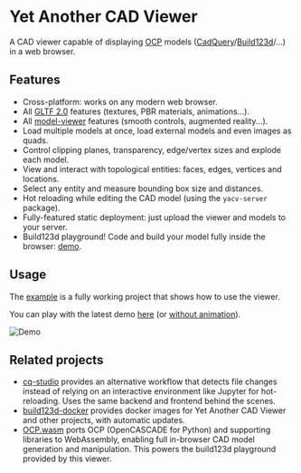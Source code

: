 # Yet Another CAD Viewer

A CAD viewer capable of displaying [OCP](https://github.com/CadQuery/OCP)
models ([CadQuery](https://github.com/CadQuery/cadquery)/[Build123d](https://github.com/gumyr/build123d)/...)
in a web browser.

## Features

- Cross-platform: works on any modern web browser.
- All [GLTF 2.0](https://www.khronos.org/gltf/) features (textures, PBR materials, animations...).
- All [model-viewer](https://modelviewer.dev/) features (smooth controls, augmented reality...).
- Load multiple models at once, load external models and even images as quads.
- Control clipping planes, transparency, edge/vertex sizes and explode each model.
- View and interact with topological entities: faces, edges, vertices and locations.
- Select any entity and measure bounding box size and distances.
- Hot reloading while editing the CAD model (using the `yacv-server` package).
- Fully-featured static deployment: just upload the viewer and models to your server.
- Build123d playground! Code and build your model fully inside the
  browser: [demo](https://yeicor-3d.github.io/yet-another-cad-viewer/#pg_code=https://raw.githubusercontent.com/gumyr/build123d/refs/heads/dev/examples/toy_truck.py).

## Usage

The [example](example) is a fully working project that shows how to use the viewer.

You can play with the latest
demo [here](https://yeicor-3d.github.io/yet-another-cad-viewer/?preload=logo.glb&preload=logo_hl.glb&preload=logo_hl_tex.glb&preload=fox.glb&preload=img.glb&preload=location.glb)
(or
[without animation](https://yeicor-3d.github.io/yet-another-cad-viewer/?autoplay=false&preload=logo.glb&preload=logo_hl.glb&preload=logo_hl_tex.glb&preload=fox.glb&preload=img.glb&preload=location.glb)).

![Demo](assets/screenshot.png)

## Related projects

- [cq-studio](https://github.com/ccazabon/cq-studio) provides an alternative workflow that detects file changes instead
  of relying on an interactive environment like Jupyter for hot-reloading.
  Uses the same backend and frontend behind the scenes.
- [build123d-docker](https://github.com/derhuerst/build123d-docker/pkgs/container/build123d) provides docker images for
  Yet Another CAD Viewer and other projects, with automatic updates.
- [OCP.wasm](https://github.com/yeicor/OCP.wasm/) ports OCP (OpenCASCADE for Python) and supporting libraries to
  WebAssembly, enabling full in-browser CAD model generation and manipulation. This powers the build123d playground
  provided by this viewer.
